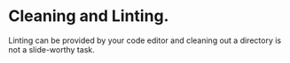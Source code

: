 Cleaning and Linting.
=====================

Linting can be provided by your code editor and cleaning out a directory is not
a slide-worthy task.

<style scoped>
  @host {
    background-color: hsl(192, 43%, 34%);
  }
</style>

<script type="none" scoped>
- Starting a build with linted code, and a clean, reset, environment is a good
way to start.
</script>
